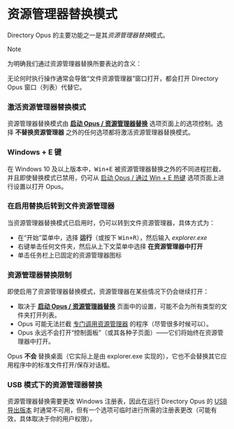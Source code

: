 # 资源管理器替换模式

Directory Opus 的主要功能之一是其*资源管理器替换*模式。

> [!NOTE]
> 为明确我们通过资源管理器替换所要表达的含义：
>
> 无论何时执行操作通常会导致“文件资源管理器”窗口打开，都会打开 Directory Opus 窗口（列表）代替它。

### 激活资源管理器替换模式

资源管理器替换模式由 **[启动 Opus / 资源管理器替换](/Manual/preferences/preferences_categories/launching_opus/explorer_replacement.zh.md)** 选项页面上的选项控制。选择 **不替换资源管理器** 之外的任何选项都将激活资源管理器替换模式。

### Windows + E 键

在 Windows 10 及以上版本中，<kbd>Win+E</kbd> 被资源管理器替换之外的不同进程拦截，并且即使替换模式已禁用，仍可从 [启动 Opus / 通过 Win + E 热键](/Manual/preferences/preferences_categories/launching_opus/launching_opus_from_the_win-e_hotkey.zh.md) 选项页面上进行设置以打开 Opus。

### 在启用替换后转到文件资源管理器

当资源管理器替换模式已启用时，仍可以转到文件资源管理器，具体方式为：

- 在“开始”菜单中，选择 **运行**（或按下 <kbd>Win+R</kbd>），然后输入 *explorer.exe*
- 右键单击任何文件夹，然后从上下文菜单中选择 **在资源管理器中打开**
- 单击任务栏上已固定的资源管理器图标

### 资源管理器替换限制

即使启用了资源管理器替换模式，资源管理器在某些情况下仍会继续打开：

- 取决于 **[启动 Opus / 资源管理器替换](/Manual/preferences/preferences_categories/launching_opus/explorer_replacement.zh.md)** 页面中的设置，可能不会为所有类型的文件夹打开列表。
- Opus 可能无法拦截 [专门调用资源管理器](http://blogs.msdn.com/b/oldnewthing/archive/2007/04/30/2332224.aspx) 的程序（尽管很多时候可以）。
- Opus 永远不会打开“控制面板”（或其各种子页面）——它们将始终在资源管理器中打开。

Opus **不会** 替换桌面（它实际上是由 explorer.exe 实现的），它也不会替换其它应用程序中的标准文件打开/保存对话框。

### USB 模式下的资源管理器替换

资源管理器替换需要更改 Windows 注册表，因此在运行 Directory Opus 的 [USB 导出版本](/Manual/additional_functionality/exporting_to_usb.zh.md) 时通常不可用，但有一个选项可临时进行所需的注册表更改（可能有效，具体取决于你的用户权限）。